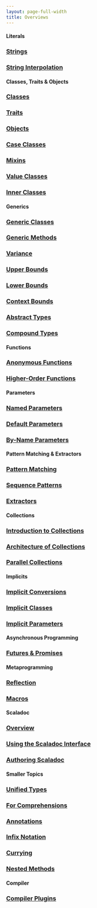 ```yaml
---
layout: page-full-width
title: Overviews
---
```


#### Literals

<div class="container">
  <div class="row">
    <div class="col-md-4 doc-block">
      <h3><a href="strings">Strings</a></h3>
      <p></p>
    </div>
    <div class="col-md-4 doc-block">
      <h3><a href="string-interpolation">String Interpolation</a></h3>
      <p></p>
    </div>
  </div>
</div>

#### Classes, Traits & Objects

<div class="container">
  <div class="row">
    <div class="col-md-4 doc-block">
      <h3><a href="classes">Classes</a></h3>
      <p></p>
    </div>
    <div class="col-md-4 doc-block">
      <h3><a href="traits">Traits</a></h3>
      <p></p>
    </div>
    <div class="col-md-4 doc-block">
      <h3><a href="objects">Objects</a></h3>
      <p></p>
    </div>
  </div>
  <div class="row">
    <div class="col-md-4 doc-block">
      <h3><a href="case-classes">Case Classes</a></h3>
      <p></p>
    </div>
    <div class="col-md-4 doc-block">
      <h3><a href="mixin-composition">Mixins</a></h3>
      <p></p>
    </div>
  </div>
  <div class="row">
    <div class="col-md-4 doc-block">
      <h3><a href="value-classes">Value Classes</a></h3>
      <p></p>
    </div>
  </div>
  <div class="row">
    <div class="col-md-4 doc-block">
      <h3><a href="inner-classes">Inner Classes</a></h3>
      <p></p>
    </div>
  </div>
</div>

#### Generics

<div class="container">
  <div class="row">
    <div class="col-md-4 doc-block">
      <h3><a href="generic-classes">Generic Classes</a></h3>
      <p></p>
    </div>
    <div class="col-md-4 doc-block">
      <h3><a href="generic-methods">Generic Methods</a></h3>
      <p></p>
    </div>
    <div class="col-md-4 doc-block">
      <h3><a href="variance">Variance</a></h3>
      <p></p>
    </div>
  </div>
  <div class="row">
    <div class="col-md-4 doc-block">
      <h3><a href="upper-bounds">Upper Bounds</a></h3>
      <p></p>
    </div>
    <div class="col-md-4 doc-block">
      <h3><a href="lower-bounds">Lower Bounds</a></h3>
      <p></p>
    </div>
    <div class="col-md-4 doc-block">
      <h3><a href="context-bounds">Context Bounds</a></h3>
      <p></p>
    </div>
  </div>
  <div class="row">
    <div class="col-md-4 doc-block">
      <h3><a href="abstract-types">Abstract Types</a></h3>
      <p></p>
    </div>
    <div class="col-md-4 doc-block">
      <h3><a href="compound-types">Compound Types</a></h3>
      <p></p>
    </div>
  </div>
</div>

#### Functions

<div class="container">
  <div class="row">
    <div class="col-md-4 doc-block">
      <h3><a href="anonymous-functions">Anonymous Functions</a></h3>
      <p></p>
    </div>
    <div class="col-md-4 doc-block">
      <h3><a href="higher-order-functions">Higher-Order Functions</a></h3>
      <p></p>
    </div>

  </div>
</div>

#### Parameters

<div class="container">
  <div class="row">
    <div class="col-md-4 doc-block">
      <h3><a href="named-parameters">Named Parameters</a></h3>
      <p></p>
    </div>
    <div class="col-md-4 doc-block">
      <h3><a href="default-parameters">Default Parameters</a></h3>
      <p></p>
    </div>
    <div class="col-md-4 doc-block">
      <h3><a href="by-name-parameters">By-Name Parameters</a></h3>
      <p></p>
    </div>
  </div>
</div>

#### Pattern Matching & Extractors

<div class="container">
  <div class="row">
    <div class="col-md-4 doc-block">
      <h3><a href="pattern-matching">Pattern Matching</a></h3>
      <p></p>
    </div>
    <div class="col-md-4 doc-block">
      <h3><a href="sequence-patterns">Sequence Patterns</a></h3>
      <p></p>
    </div>
    <div class="col-md-4 doc-block">
      <h3><a href="extractors">Extractors</a></h3>
      <p></p>
    </div>
  </div>
</div>

#### Collections

<div class="container">
  <div class="row">
    <div class="col-md-4 doc-block">
      <h3><a href="collections/introduction/">Introduction to Collections</a></h3>
      <p></p>
    </div>
    <div class="col-md-4 doc-block">
      <h3><a href="collections/architecture/">Architecture of Collections</a></h3>
      <p></p>
    </div>
    <div class="col-md-4 doc-block">
      <h3><a href="collections/parallel/">Parallel Collections</a></h3>
      <p></p>
    </div>
  </div>
</div>

#### Implicits

<div class="container">
  <div class="row">
    <div class="col-md-4 doc-block">
      <h3><a href="implicit-conversions">Implicit Conversions</a></h3>
      <p></p>
    </div>
    <div class="col-md-4 doc-block">
      <h3><a href="implicit-classes">Implicit Classes</a></h3>
      <p></p>
    </div>
    <div class="col-md-4 doc-block">
      <h3><a href="implicit-parameters">Implicit Parameters</a></h3>
      <p></p>
    </div>
  </div>
</div>

#### Asynchronous Programming

<div class="container">
  <div class="row">
    <div class="col-md-4 doc-block">
      <h3><a href="futures-and-promises">Futures &amp; Promises</a></h3>
      <p></p>
    </div>
  </div>
</div>

#### Metaprogramming

<div class="container">
  <div class="row">
    <div class="col-md-4 doc-block">
      <h3><a href="{{ site.baseurl }}/documentation/meta/reflection/">Reflection</a></h3>
      <p></p>
    </div>
    <div class="col-md-4 doc-block">
      <h3><a href="{{ site.baseurl }}/documentation/meta/macros/">Macros</a></h3>
      <p></p>
    </div>
  </div>
</div>

#### Scaladoc

<div class="container">
  <div class="row">
    <div class="col-md-4 doc-block">
      <h3><a href="scaladoc/">Overview</a></h3>
      <p></p>
    </div>
    <div class="col-md-4 doc-block">
      <h3><a href="scaladoc/interface/">Using the Scaladoc Interface</a></h3>
      <p></p>
    </div>
    <div class="col-md-4 doc-block">
      <h3><a href="scaladoc/for-library-authors/">Authoring Scaladoc</a></h3>
      <p></p>
    </div>
  </div>
</div>

#### Smaller Topics

<div class="container">
  <div class="row">
    <div class="col-md-4 doc-block">
      <h3><a href="unified-types">Unified Types</a></h3>
      <p></p>
    </div>
    <div class="col-md-4 doc-block">
      <h3><a href="for-comprehensions">For Comprehensions</a></h3>
      <p></p>
    </div>
    <div class="col-md-4 doc-block">
      <h3><a href="annotations">Annotations</a></h3>
      <p></p>
    </div>
    <div class="col-md-4 doc-block">
      <h3><a href="infix-notation">Infix Notation</a></h3>
      <p></p>
    </div>
    <div class="col-md-4 doc-block">
      <h3><a href="currying">Currying</a></h3>
      <p></p>
    </div>
    <div class="col-md-4 doc-block">
      <h3><a href="nested-methods">Nested Methods</a></h3>
      <p></p>
    </div>
  </div>
</div>

#### Compiler

<div class="container">
  <div class="row">
    <div class="col-md-4 doc-block">
      <h3><a href="compiler/plugins">Compiler Plugins</a></h3>
      <p></p>
    </div>
  </div>
</div>

<!--
    Introduction
    Explicitly Typed Self References
    Views
    Local Type Inference
-->